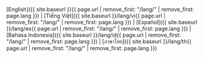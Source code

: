 [English]({{ site.baseurl }}{{ page.url | remove_first: "/lang/" | remove_first: page.lang }}) | [Tiếng Việt]({{ site.baseurl }}/lang/vi{{ page.url | remove_first: "/lang/" | remove_first: page.lang }}) | [Español]({{ site.baseurl }}/lang/es{{ page.url | remove_first: "/lang/" | remove_first: page.lang }}) | [Bahasa Indonesia]({{ site.baseurl }}/lang/id{{ page.url | remove_first: "/lang/" | remove_first: page.lang }}) | [ภาษาไทย]({{ site.baseurl }}/lang/th{{ page.url | remove_first: "/lang/" | remove_first: page.lang }})